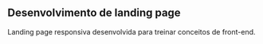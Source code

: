 ## Desenvolvimento de landing page

Landing page responsiva desenvolvida para treinar conceitos de front-end. 


